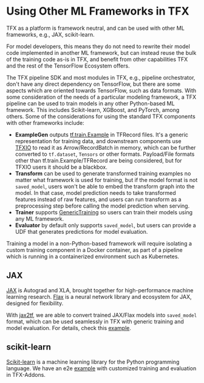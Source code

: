 # Using Other ML Frameworks in TFX

TFX as a platform is framework neutral, and can be used with other ML
frameworks, e.g., JAX, scikit-learn.

For model developers, this means they do not need to rewrite their model
code implemented in another ML framework, but can instead reuse the bulk of the
training code as-is in TFX, and benefit from other capabilities TFX and the
rest of the TensorFlow Ecosystem offers.

The TFX pipeline SDK and most modules in TFX, e.g., pipeline orchestrator,
don't have any direct dependency on TensorFlow, but there are some aspects
which are oriented towards TensorFlow, such as data formats. With some
consideration of the needs of a particular modeling framework, a TFX pipeline
can be used to train models in any other Python-based ML framework. This includes
Scikit-learn, XGBoost, and PyTorch, among others. Some of the considerations for
using the standard TFX components with other frameworks include:

*   **ExampleGen** outputs
    [tf.train.Example](https://www.tensorflow.org/tutorials/load_data/tfrecord)
    in TFRecord files. It's a generic representation for training data, and
    downstream components use
    [TFXIO](https://github.com/tensorflow/community/blob/master/rfcs/20191017-tfx-standardized-inputs.md)
    to read it as Arrow/RecordBatch in memory, which can be further converted to
    `tf.dataset`, `Tensors` or other formats. Payload/File formats other than
    tf.train.Example/TFRecord are being considered, but for TFXIO users it
    should be a blackbox.
*   **Transform** can be used to generate transformed training examples no
    matter what framework is used for training, but if the model format is not
    `saved_model`, users won't be able to embed the transform graph into the
    model. In that case, model prediction needs to take transformed features
    instead of raw features, and users can run transform as a preprocessing
    step before calling the model prediction when serving.
*   **Trainer** supports
    [GenericTraining](trainer.md#generic-trainer)
    so users can train their models using any ML framework.
*   **Evaluator** by default only supports `saved_model`, but users can provide
    a UDF that generates predictions for model evaluation.

Training a model in a non-Python-based framework will require isolating a
custom training component in a Docker container, as part of a pipeline which is
running in a containerized environment such as Kubernetes.

## JAX

[JAX](https://github.com/google/jax) is Autograd and XLA, brought together for
high-performance machine learning research.
[Flax](https://github.com/google/flax)
is a neural network library and ecosystem for JAX, designed for flexibility.

With [jax2tf](https://github.com/google/jax/tree/main/jax/experimental/jax2tf),
we are able to convert trained JAX/Flax models into `saved_model` format,
which can be used seamlessly in TFX with generic training and model evaluation.
For details, check this [example](https://github.com/tensorflow/tfx/blob/master/tfx/examples/penguin/penguin_utils_flax_experimental.py).

## scikit-learn

[Scikit-learn](https://scikit-learn.org/stable/) is a machine learning library
for the Python programming language. We have an e2e
[example](https://github.com/tensorflow/tfx-addons/tree/main/examples/sklearn_penguins)
with customized training and evaluation in TFX-Addons.
